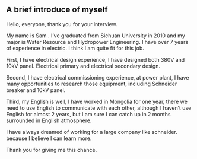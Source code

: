 ## A brief introduce of myself
Hello, everyone, thank you for your interview.  

My name is  Sam . I’ve graduated from Sichuan University in 2010 and my major is Water Resource and Hydropower Engineering. I have over 7 years of experience in electric. I think I am quite fit for this job.  

First, I have electrical design experience, I have designed both 380V and 10kV panel. Electrical primary and electrical secondary design.  

Second, I have electrical commissioning experience, at power plant, I have many opportunities to research those equipment, including Schneider breaker and 10kV panel.  

Third, my English is well, I have worked in Mongolia for one year, there we need to use English to communicate with each other, although I haven’t use English for almost 2 years, but I am sure I can catch up in 2 months surrounded in English atmosphere.  

I have always dreamed of working for a large company like schneider. because I believe I can learn more.  

Thank you for giving me this chance.